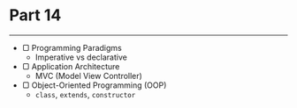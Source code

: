 # Part 14

---

* ▢ Programming Paradigms
  * Imperative vs declarative
* ▢ Application Architecture
  * MVC (Model View Controller)
* ▢ Object-Oriented Programming (OOP)
  * `class`, `extends`, `constructor`
